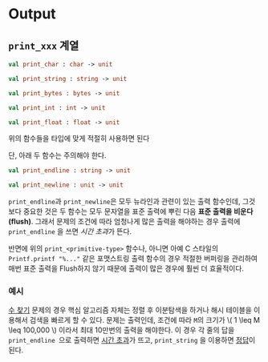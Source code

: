 # Output

## `print_xxx` 계열

```ocaml
val print_char : char -> unit

val print_string : string -> unit

val print_bytes : bytes -> unit

val print_int : int -> unit

val print_float : float -> unit
```

 위의 함수들을 타입에 맞게 적절히 사용하면 된다

 단, 아래 두 함수는 주의해야 한다.

```ocaml
val print_endline : string -> unit

val print_newline : unit -> unit
```

 `print_endline`과 `print_newline`은 모두 뉴라인과 관련이 있는 출력 함수인데,
 그것보다 중요한 것은 두 함수는 모두 문자열을 표준 출력에 뿌린 다음 **표준 출력을
 비운다(flush)**. 그래서 문제의 조건에 따라 엄청나게 많은 출력을 해야하는 경우
 출력에 `print_endline` 을 쓰면 *시간 초과*가 뜬다.

 반면에 위의 `print_<primitive-type>` 함수나, 아니면 아예 C 스타일의 `Printf.printf
 "%..."` 같은 포맷스트링 출력 함수의 경우 적절한 버퍼링을 관리하여 매번 표준
 출력을 Flush하지 않기 때문에 출력이 많은 경우에 훨씬 더 효율적이다.


### 예시

 [수 찾기](https://www.acmicpc.net/problem/1920) 문제의 경우 핵심 알고리즘 자체는 정렬 후 이분탐색을 하거나 해시
 테이블을 이용해서 검색을 빠르게 할 수 있다. 문제는 출력인데, 조건에 따라 `M`의
 크기가 \\( 1 \leq M \leq 100,000 \\) 이라서 최대 10만번의 출력을 해야한다. 이 경우
 각 줄의 답을 `print_endline `으로 출력하면 [시간 초과](http://boj.kr/3595e7aea72f4404b2f9457d7463f0a5)가 뜨고, `print_string` 을
 이용하면 [정답](http://boj.kr/163afb6ef1574f2f9e5aef070fc3b213)이 된다.
